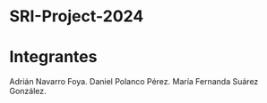 # SRI-Project-2024
# Integrantes 

Adrián Navarro Foya. 
Daniel Polanco Pérez.
María Fernanda Suárez González.
